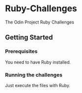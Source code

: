# Ruby-Challenges
The Odin Project Ruby Challenges

## Getting Started

### Prerequisites

You need to have Ruby installed.


### Running the challenges

Just execute the files with Ruby.
